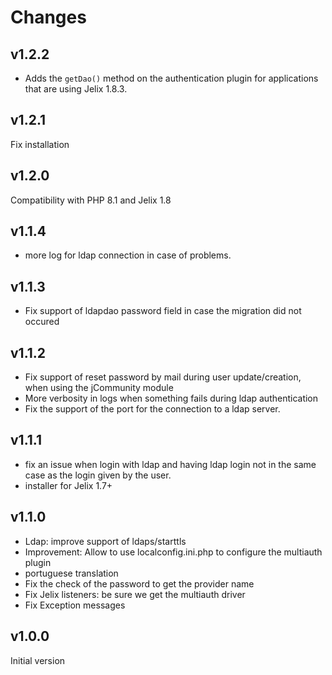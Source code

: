 Changes
=======

v1.2.2
------

- Adds the `getDao()` method on the authentication plugin for applications that are using Jelix 1.8.3.

v1.2.1
------

Fix installation

v1.2.0
------

Compatibility with PHP 8.1 and Jelix 1.8

v1.1.4
-----

- more log for ldap connection in case of problems.

v1.1.3
------

- Fix support of ldapdao password field in case the migration did not occured

v1.1.2
------

- Fix support of reset password by mail during user update/creation, when using the jCommunity module
- More verbosity in logs when something fails during ldap authentication
- Fix the support of the port for the connection to a ldap server.

v1.1.1
------

- fix an issue when login with ldap and having ldap login not in the same case
  as the login given by the user.
- installer for Jelix 1.7+

v1.1.0
------

- Ldap: improve support of ldaps/starttls
- Improvement: Allow to use localconfig.ini.php to configure the multiauth plugin
- portuguese translation
- Fix the check of the password to get the provider name
- Fix Jelix listeners: be sure we get the multiauth driver
- Fix Exception messages


v1.0.0
-------

Initial version

